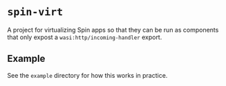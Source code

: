 # `spin-virt`

A project for virtualizing Spin apps so that they can be run as components that only expost a `wasi:http/incoming-handler` export. 

## Example

See the `example` directory for how this works in practice.